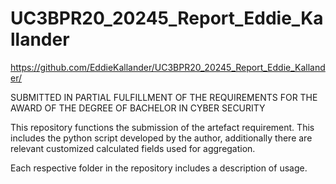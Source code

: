 # UC3BPR20_20245_Report_Eddie_Kallander
https://github.com/EddieKallander/UC3BPR20_20245_Report_Eddie_Kallander/

SUBMITTED IN PARTIAL FULFILLMENT OF THE REQUIREMENTS FOR THE AWARD OF THE DEGREE OF BACHELOR IN CYBER SECURITY


This repository functions the submission of the artefact requirement.
This includes the python script developed by the author, additionally there are relevant customized calculated fields used for aggregation.

Each respective folder in the repository includes a description of usage.
